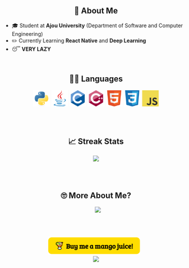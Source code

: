 <div align="center">
  
  <!-- INFO START -->
  <h2> 🤔 About Me </h2>
  <ul align="left">
    <li> 🎓 Student at <b>Ajou University</b> (Department of Software and Computer Engineering) </li>
    <li> ✏️ Currently Learning <b>React Native</b> and <b>Deep Learning</b> </li>
    <li> 😴 <b>VERY LAZY</b> </li>
  </ul>
  <!-- INFO FINISH -->
  
  <br>
  
  <!-- LANGUAGES START -->
  <h2> 👨‍💻 Languages </h2>
  <a href="https://www.python.org" target="_blank"><img src="https://raw.githubusercontent.com/devicons/devicon/00f02ef57fb7601fd1ddcc2fe6fe670fef3ae3e4/icons/python/python-original.svg" width="9%"/></a>
  <a href="https://www.oracle.com/java/technologies" target="_blank"><img src="https://raw.githubusercontent.com/devicons/devicon/00f02ef57fb7601fd1ddcc2fe6fe670fef3ae3e4/icons/java/java-original.svg" width="9%"/></a>
  <a href="https://en.wikipedia.org/wiki/C_(programming_language)" target="_blank"><img src="https://raw.githubusercontent.com/devicons/devicon/master/icons/c/c-original.svg" width="9%"/></a>
  <a href="https://en.wikipedia.org/wiki/C%2B%2B" target="_blank"><img src="https://raw.githubusercontent.com/devicons/devicon/00f02ef57fb7601fd1ddcc2fe6fe670fef3ae3e4/icons/cplusplus/cplusplus-original.svg" width="9%"/></a>
  <a href="https://en.wikipedia.org/wiki/HTML5" target="_blank"><img src="https://raw.githubusercontent.com/devicons/devicon/00f02ef57fb7601fd1ddcc2fe6fe670fef3ae3e4/icons/html5/html5-original.svg" width="9%"/></a>
  <a href="https://en.wikipedia.org/wiki/CSS" target="_blank"><img src="https://raw.githubusercontent.com/devicons/devicon/00f02ef57fb7601fd1ddcc2fe6fe670fef3ae3e4/icons/css3/css3-original.svg" width="9%"/></a>
  <a href="https://www.javascript.com" target="_blank"><img src="https://raw.githubusercontent.com/devicons/devicon/00f02ef57fb7601fd1ddcc2fe6fe670fef3ae3e4/icons/javascript/javascript-original.svg" width="9%"/></a>
  <!-- LANGUAGES FINISH -->

  <br><br>
  
  <!-- CONTRIBUTION STATS START -->
  <h2> 📈 Streak Stats </h2>
  <a href="http://github-readme-streak-stats.herokuapp.com"><img src="http://github-readme-streak-stats.herokuapp.com?user=Mango-Juice&date_format=%5BY.%5Dn.j"/></a>
  <!-- CONTRIBUTION STATS FINISH -->
  
  <br><br>
  
  <!-- STATS & CONTACTS START -->
  <h2> 🙄 More About Me? </h2>
  <a href="https://mango-juice.oopy.io/" target="_blank"><img src="https://img.shields.io/badge/Visit%20Website-000000?style=flat-square&amp;logo=Notion&amp;logoColor=white" width="35%" style="margin-left:2%"/></a>
  <!-- STATS & CONTACTS FINISH -->
  
  <br><br>
  
  <!-- FOOTER START -->
  <a href="https://toss.me/mangojuice/3000" target="_blank"><img src="https://github.com/Mango-Juice/Mango-Juice/blob/main/bmc.png?raw=true" width="250px" style="margin-right:2%"></a><br>
  <a href="https://hits.seeyoufarm.com"><img src="https://hits.seeyoufarm.com/api/count/incr/badge.svg?url=https%3A%2F%2Fgithub.com%2FMango-Juice&count_bg=%23FF9700&title_bg=%23555555&icon=github.svg&icon_color=%23E7E7E7&title=hits&edge_flat=false"/></a>
  <!-- FOOTER FINISH -->
</div>

